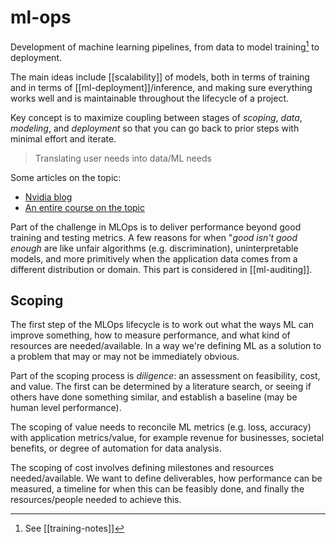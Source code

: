 # ml-ops


Development of machine learning pipelines, from data to model training[^1] to deployment.

The main ideas include [[scalability]] of models, both in terms of training and in terms of [[ml-deployment]]/inference, and making sure everything works well and is maintainable throughout the lifecycle of a project.

Key concept is to maximize coupling between stages of *scoping*, *data*, *modeling*, and *deployment* so that you can go back to prior steps with minimal effort and iterate.

> Translating user needs into data/ML needs

Some articles on the topic:

- [Nvidia blog](https://blogs.nvidia.com/blog/2020/09/03/what-is-mlops/)
- [An entire course on the topic](https://fall2019.fullstackdeeplearning.com/)

Part of the challenge in MLOps is to deliver performance beyond good training and testing metrics. A few reasons for when "*good isn't good enough* are like unfair algorithms (e.g. discrimination), uninterpretable models, and more primitively when the application data comes from a different distribution or domain. This part is considered in [[ml-auditing]].

## Scoping

The first step of the MLOps lifecycle is to work out what the ways ML can improve something, how to measure performance, and what kind of resources are needed/available. In a way we're defining ML as a solution to a problem that may or may not be immediately obvious.

Part of the scoping process is *diligence*: an assessment on feasibility, cost, and value. The first can be determined by a literature search, or seeing if others have done something similar, and establish a baseline (may be human level performance). 

The scoping of value needs to reconcile ML metrics (e.g. loss, accuracy) with application metrics/value, for example revenue for businesses, societal benefits, or degree of  automation for data analysis.

The scoping of cost involves defining milestones and resources needed/available. We want to define deliverables, how performance can be measured, a timeline for when this can be feasibly done, and finally the resources/people needed to achieve this.

[^1]: See [[training-notes]]